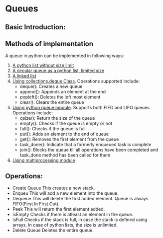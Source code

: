 # Queues

## Basic Introduction:

## Methods of implementation
A queue in python can be implemented in following ways:
1. [A python list without size limit](queue_list_unlimited.py)
2. [A circular queue as a python list, limited size](circular_queue.py)
3. [A linked list](queue_linked_list.py)
4. [Using collections.deque Class](https://docs.python.org/3/library/collections.html#deque-objects). Operations supported include:
    * deque(): Creates a new queue
    * append(): Appends an element at the end
    * popleft(): Deletes the left most element
    * clear(): Clears the entire queue
5. [Using python queue module](https://docs.python.org/3/library/queue.html). Supports both FIFO and LIFO queues. Operations include:
    * qsize(): Return the size of the queue
    * empty(): Checks if the queue is empty or not
    * full(): Checks if the queue is full
    * put(): Adds an element to the end of queue
    * get(): Removes the first element from the queue
    * task_done(): Indicate that a formerly enqueued task is complete
    * join(): Blocks the queue till all operations have been completed and task_done method has been called for them
6. [Using multiprocessing module]()

## Operations:

* Create Queue
    This creates a new stack.
* Enqueu
    This will add a new element into the queue.
* Dequeue
    This will delete the first added element. Queue is always FIFO(First In First Out).
* Peek
    This will return the first element added.
* isEmpty
    Checks if there is atleast an element in the queue.
* isFull
    Checks if the stack is full, in case the stack is defined using arrays. In case of python lists, the size is unlimited.
* Delete Queue
    Deletes the entire queue.